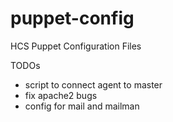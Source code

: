 puppet-config
=============

HCS Puppet Configuration Files


TODOs
- script to connect agent to master
- fix apache2 bugs
- config for mail and mailman
